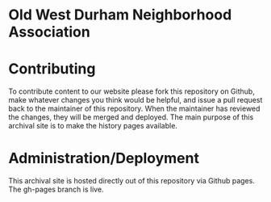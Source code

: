 # Old West Durham Neighborhood Association


# Contributing

To contribute content to our website please fork this repository on Github, 
make whatever changes you think would be helpful, and issue a pull request
back to the maintainer of this repository.  When the maintainer has reviewed
the changes, they will be merged and deployed. The main purpose of this archival
site is to make the history pages available.

# Administration/Deployment

This archival site is hosted directly out of this repository via Github pages. The gh-pages branch is live.
